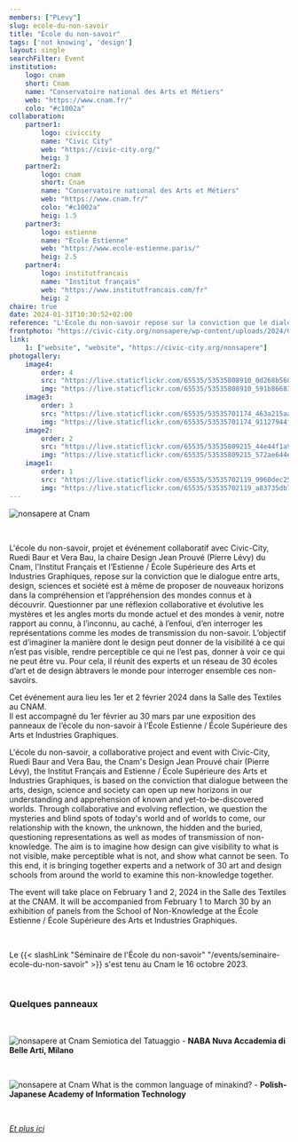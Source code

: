 ```yaml
---
members: ["PLevy"]
slug: ecole-du-non-savoir
title: "École du non-savoir"
tags: ['not knowing', 'design']
layout: single
searchFilter: Event
institution:
    logo: cnam
    short: Cnam
    name: "Conservatoire national des Arts et Métiers"
    web: "https://www.cnam.fr/"
    colo: "#c1002a"
collaboration:
    partner1:
        logo: civiccity
        name: "Civic City"
        web: "https://civic-city.org/"
        heig: 3
    partner2:
        logo: cnam
        short: Cnam
        name: "Conservatoire national des Arts et Métiers"
        web: "https://www.cnam.fr/"
        colo: "#c1002a"
        heig: 1.5
    partner3:
        logo: estienne
        name: "École Estienne"
        web: "https://www.ecole-estienne.paris/"
        heig: 2.5
    partner4:
        logo: institutfrancais
        name: "Institut français"
        web: "https://www.institutfrancais.com/fr"
        heig: 2
chaire: true
date: 2024-01-31T10:30:52+02:00
reference: "L'École du non-savoir repose sur la conviction que le dialogue entre arts, design, sciences et société est à même de proposer de nouveaux horizons dans la compréhension et l’appréhension des mondes connus et à découvrir."
frontphoto: "https://civic-city.org/nonsapere/wp-content/uploads/2024/01/post-HOME-ESTIENNE5.jpg"
link:
    1: ["website", "website", "https://civic-city.org/nonsapere"]
photogallery:
    image4:
        order: 4
        src: "https://live.staticflickr.com/65535/53535808910_0d268b560d_n.jpg"
        img: "https://live.staticflickr.com/65535/53535808910_591b866830_h.jpg"
    image3:
        order: 3
        src: "https://live.staticflickr.com/65535/53535701174_463a215aa6_n.jpg"
        img: "https://live.staticflickr.com/65535/53535701174_91127944f1_h.jpg"
    image2:
        order: 2
        src: "https://live.staticflickr.com/65535/53535809215_44e44f1a97_n.jpg"
        img: "https://live.staticflickr.com/65535/53535809215_572ae644ec_h.jpg"
    image1:
        order: 1
        src: "https://live.staticflickr.com/65535/53535702119_9960dec251_n.jpg"
        img: "https://live.staticflickr.com/65535/53535702119_a83735db72_h.jpg"
---
```


![nonsapere at Cnam](https://civic-city.org/nonsapere/wp-content/uploads/2024/01/post-HOME-ESTIENNE5.jpg "Poster pour la session au Cnam")

&nbsp;

L'école du non-savoir, projet et événement collaboratif avec Civic-City, Ruedi Baur et Vera Bau, la chaire Design Jean Prouvé (Pierre Lévy) du Cnam, l’Institut Français et l’Estienne / École Supérieure des Arts et Industries Graphiques, repose sur la conviction que le dialogue entre arts, design, sciences et société est à même de proposer de nouveaux horizons dans la compréhension et l’appréhension des mondes connus et à découvrir.
Questionner par une réflexion collaborative et évolutive les mystères et les angles morts du monde actuel et des mondes à venir, notre rapport au connu, à l’inconnu, au caché, à l’enfoui, d’en interroger les représentations comme les modes de transmission du non-savoir.
L’objectif est d’imaginer la manière dont le design peut donner de la visibilité à ce qui n’est pas visible, rendre perceptible ce qui ne l’est pas, donner à voir ce qui ne peut être vu. Pour cela, il réunit des experts et un réseau de 30 écoles d’art et de design àbtravers le monde pour interroger ensemble ces non-savoirs.

Cet événement aura lieu les 1er et 2 février 2024 dans la Salle des Textiles au CNAM.  
Il est accompagné du 1er février au 30 mars par une exposition des panneaux de l’école du non-savoir à l’École Estienne / École Supérieure des Arts et Industries Graphiques.

L'école du non-savoir, a collaborative project and event with Civic-City, Ruedi Baur and Vera Bau, the Cnam's Design Jean Prouvé chair (Pierre Lévy), the Institut Français and Estienne / École Supérieure des Arts et Industries Graphiques, is based on the conviction that dialogue between the arts, design, science and society can open up new horizons in our understanding and apprehension of known and yet-to-be-discovered worlds.
Through collaborative and evolving reflection, we question the mysteries and blind spots of today's world and of worlds to come, our relationship with the known, the unknown, the hidden and the buried, questioning representations as well as modes of transmission of non-knowledge.
The aim is to imagine how design can give visibility to what is not visible, make perceptible what is not, and show what cannot be seen. To this end, it is bringing together experts and a network of 30 art and design schools from around the world to examine this non-knowledge together.

The event will take place on February 1 and 2, 2024 in the Salle des Textiles at the CNAM.
It will be accompanied from February 1 to March 30 by an exhibition of panels from the School of Non-Knowledge at the École Estienne / École Supérieure des Arts et Industries Graphiques.

&nbsp;

Le {{< slashLink "Séminaire de l'École du non-savoir" "/events/seminaire-ecole-du-non-savoir" >}} s'est tenu au Cnam le 16 octobre 2023.

&nbsp;

### Quelques panneaux

&nbsp;

![nonsapere at Cnam](https://civic-city.org/nonsapere/wp-content/uploads/2023/03/NABA_Milano_Seite_03-piccola.jpg "Poster for the Cnam session")
Semiotica del Tatuaggio - **NABA Nuva Accademia di Belle Arti, Milano**

&nbsp;

![nonsapere at Cnam](https://civic-city.org/nonsapere/wp-content/uploads/2023/03/Final-Humalingua-scaled.jpg "Poster for the Cnam session")
What is the common language of minakind? - **Polish-Japanese Academy of Information Technology**

&nbsp;

[*Et plus ici*](https://civic-city.org/nonsapere/topics-2/)